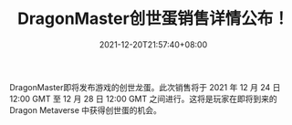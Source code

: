 ﻿---
title: "DragonMaster创世蛋销售详情公布！"
date: 2021-12-20T21:57:40+08:00
lastmod: 2021-12-20T16:45:40+08:00
draft: false
authors: ["Stream"]
description: "DragonMaster即将发布游戏的创世龙蛋。此次销售将于 2021 年 12 月 24 日 12:00 GMT 至 12 月 28 日 12:00 GMT 之间进行。这将是玩家在即将到来的 Dragon Metaverse 中获得创世蛋的机会。"
featuredImage: "dragonmaster-genesis-egg-sale-details-announced.jpg"
tags: ["Virtual World","虚拟世界","Play to Earn"]
categories: ["news"]
news: ["虚拟世界"]
weight: 
lightgallery: true
pinned: false
recommend: false
recommend1: false
---

DragonMaster即将发布游戏的创世龙蛋。此次销售将于 2021 年 12 月 24 日 12:00 GMT 至 12 月 28 日 12:00 GMT 之间进行。这将是玩家在即将到来的 Dragon Metaverse 中获得创世蛋的机会。

<!--more-->

